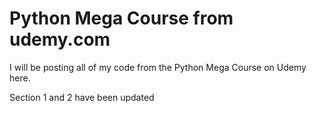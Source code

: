 # Python Mega Course from udemy.com
I will be posting all of my code from the Python Mega Course on Udemy here.

Section 1 and 2 have been updated
